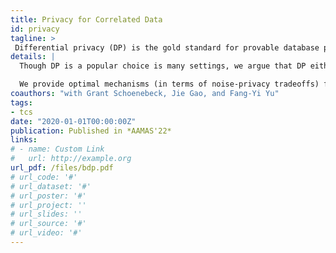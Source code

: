 ```yaml
---
title: Privacy for Correlated Data
id: privacy
tagline: >
 Differential privacy (DP) is the gold standard for provable database privacy guarantees. In this work, we investigate a stronger privacy definition, *Bayesian* differential privacy (BDP), which is necessary for correlated data. We provide optimal mechanisms for BDP when data correlations can be modeled by a Markov chain.
details: |
  Though DP is a popular choice is many settings, we argue that DP either does not apply or provides insufficient guarantees when the database is correlated (and this correlation structure is easily inferrable). Unfortunately, databases almost always store correlated data (examples include location data, medical data, power grids, social networks, etc.), *and* the correlation models are often easily learned from historical data, and so should be assumed to be public knowledge. We thus investigate a stronger notion of privacy, BDP, which offers strong guarantees even when adversaries know the correlation structure.

  We provide optimal mechanisms (in terms of noise-privacy tradeoffs) for achieving BDP with Markov chain data. Our mechanism is *non-interactive*, since it outputs a sanitized database, and *local*, since it doesn't require a centralized data curator. We also experiment on real world heart rate data, demonstrating that our mechanism is robust to somewhat varying correlation models.
coauthors: "with Grant Schoenebeck, Jie Gao, and Fang-Yi Yu"
tags:
- tcs
date: "2020-01-01T00:00:00Z"
publication: Published in *AAMAS'22*
links:
# - name: Custom Link
#   url: http://example.org
url_pdf: /files/bdp.pdf
# url_code: '#'
# url_dataset: '#'
# url_poster: '#'
# url_project: ''
# url_slides: ''
# url_source: '#'
# url_video: '#'
---
```

